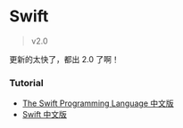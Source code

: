 Swift
===

> v2.0

更新的太快了，都出 2.0 了啊！

### Tutorial
- [The Swift Programming Language 中文版](http://wiki.jikexueyuan.com/project/swift/chapter2/04_Collection_Types.html)
- [Swift 中文版](http://numbbbbb.gitbooks.io/-the-swift-programming-language-/content/chapter2/12_Subscripts.html)

